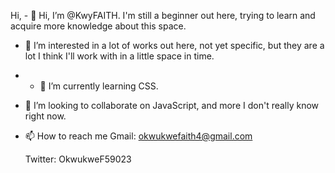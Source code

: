 Hi, - 👋 Hi, I’m @KwyFAITH. I'm still a beginner out here, trying to learn and acquire more knowledge about this space.
- 👀 I’m interested in a lot of works out here, not yet specific, but they are a lot I think I'll work with in a little space in time.
- - 🌱 I’m currently learning CSS.
- 💞️ I’m looking to collaborate on JavaScript, and more I don't really know right now.
- 📫 How to reach me
  Gmail: okwukwefaith4@gmail.com
  
  Twitter: OkwukweF59023

<!---
KwyFAITH/KwyFAITH is a ✨ special ✨ repository because its `README.md` (this file) appears on your GitHub profile.
You can click the Preview link to take a look at your changes.
--->
